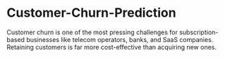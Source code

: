 # Customer-Churn-Prediction
Customer churn is one of the most pressing challenges for subscription-based businesses like telecom operators, banks, and SaaS companies. Retaining customers is far more cost-effective than acquiring new ones.  
